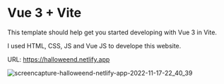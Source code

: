 # Vue 3 + Vite

This template should help get you started developing with Vue 3 in Vite.

I used HTML, CSS, JS and Vue JS to develope this website.

URL: https://halloweend.netlify.app

![screencapture-halloweend-netlify-app-2022-11-17-22_40_39](https://user-images.githubusercontent.com/45972576/202565604-af91a812-eeab-400c-91db-d41918943755.png)

